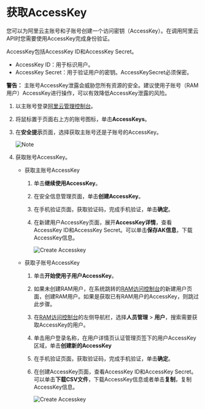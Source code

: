 # 获取AccessKey

您可以为阿里云主账号和子账号创建一个访问密钥（AccessKey）。在调用阿里云API时您需要使用AccessKey完成身份验证。

AccessKey包括AccessKey ID和AccessKey Secret。

-   AccessKey ID：用于标识用户。
-   AccessKey Secret：用于验证用户的密钥。AccessKeySecret必须保密。

**警告：** 主账号AccessKey泄露会威胁您所有资源的安全。建议使用子账号（RAM用户）AccessKey进行操作，可以有效降低AccessKey泄露的风险。

1.  以主账号登录[阿里云管理控制台](https://home.console.aliyun.com/new?spm=a2c4g.11186623.2.13.b22b5f81PaDcNA#/)。

2.  将鼠标置于页面右上方的账号图标，单击**AccessKeys**。

3.  在**安全提示**页面，选择获取主账号还是子账号的AccessKey。

    ![Note](https://static-aliyun-doc.oss-accelerate.aliyuncs.com/assets/img/zh-CN/3675425061/p48002.png)

4.  获取账号AccessKey。

    -   获取主账号AccessKey
        1.  单击**继续使用AccessKey**。
        2.  在安全信息管理页面，单击**创建AccessKey**。
        3.  在手机验证页面，获取验证码，完成手机验证，单击**确定**。
        4.  在新建用户AccessKey页面，展开**AccessKey详情**，查看AccessKey ID和AccessKey Secret。可以单击**保存AK信息**，下载AccessKey信息。

            ![Create Accesskey](https://static-aliyun-doc.oss-accelerate.aliyuncs.com/assets/img/zh-CN/8947359951/p48003.png)

    -   获取子账号AccessKey
        1.  单击**开始使用子用户AccessKey**。
        2.  如果未创建RAM用户，在系统跳转的[RAM访问控制台](https://ram.console.aliyun.com/users/new)的新建用户页面，创建RAM用户。如果是获取已有RAM用户的AccessKey，则跳过此步骤。
        3.  在[RAM访问控制台](https://ram.console.aliyun.com/users/new)的左侧导航栏，选择**人员管理** \> **用户**，搜索需要获取AccessKey的用户。
        4.  单击用户登录名称，在用户详情页认证管理页签下的用户AccessKey区域，单击**创建新的AccessKey**
        5.  在手机验证页面，获取验证码，完成手机验证，单击**确定**。
        6.  在创建AccessKey页面，查看AccessKey ID和AccessKey Secret。可以单击**下载CSV文件**，下载AccessKey信息或者单击**复制**，复制AccessKey信息。

            ![Create Accesskey](https://static-aliyun-doc.oss-accelerate.aliyuncs.com/assets/img/zh-CN/7037906061/p48004.png)


